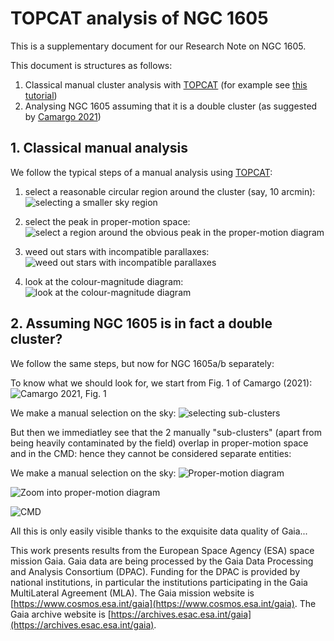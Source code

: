 # TOPCAT analysis of NGC 1605

This is a supplementary document for our Research Note on NGC 1605.

This document is structures as follows:
1. Classical manual cluster analysis with [TOPCAT](https://www.star.bris.ac.uk/~mbt/topcat/) (for example see [this tutorial](https://www.cosmos.esa.int/web/gaia-users/archive/use-cases#ClusterAnalysisGUI))
2. Analysing NGC 1605 assuming that it is a double cluster (as suggested by [Camargo 2021](https://ui.adsabs.harvard.edu/abs/2021ApJ...923...21C/abstract))

## 1. Classical manual analysis

We follow the typical steps of a manual analysis using [TOPCAT](https://www.star.bris.ac.uk/~mbt/topcat/): 
1. select a reasonable circular region around the cluster (say, 10 arcmin):
![selecting a smaller sky region](/im/topcat_step1.png "selecting a smaller sky region")

2. select the peak in proper-motion space:
![select a region around the obvious peak in the proper-motion diagram](/im/topcat_step2.png "select the peak in proper-motion space")

3. weed out stars with incompatible parallaxes:
![weed out stars with incompatible parallaxes](/im/topcat_step3.png "weed out stars with incompatible parallaxes")

4. look at the colour-magnitude diagram:
![look at the colour-magnitude diagram](/im/topcat_step4.png "look at the colour-magnitude diagram")

## 2. Assuming NGC 1605 is in fact a double cluster?

We follow the same steps, but now for NGC 1605a/b separately:

To know what we should look for, we start from Fig. 1 of Camargo (2021):
![Camargo 2021, Fig. 1](/im/camargo2021_fig1.png "Camargo 2021, Fig. 1")

We make a manual selection on the sky:
![selecting sub-clusters](/im/topcat_step1ab.png "selecting sub-clusters")

But then we immediatley see that the 2 manually "sub-clusters" (apart from being heavily contaminated by the field) overlap in proper-motion space and in the CMD: hence they cannot be considered separate entities:

We make a manual selection on the sky:
![Proper-motion diagram](/im/topcat_step2_ab.png "Proper-motion diagram")

![Zoom into proper-motion diagram](/im/topcat_step2zoom_ab.png "Zoom into proper-motion diagram")

![CMD](/im/topcat_step4_ab.png "CMD")

All this is only easily visible thanks to the exquisite data quality of Gaia...

This work presents results from the European Space Agency (ESA) space mission Gaia. Gaia data are being processed by the Gaia Data Processing and Analysis Consortium (DPAC). Funding for the DPAC is provided by national institutions, in particular the institutions participating in the Gaia MultiLateral Agreement (MLA). The Gaia mission website is [https://www.cosmos.esa.int/gaia](https://www.cosmos.esa.int/gaia). The Gaia archive website is [https://archives.esac.esa.int/gaia](https://archives.esac.esa.int/gaia).

